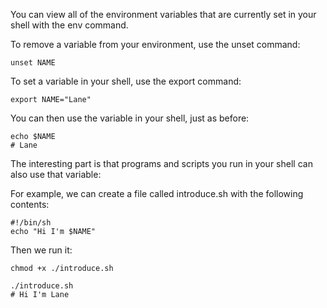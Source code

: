 You can view all of the environment variables that are currently set in your shell with the env command.

To remove a variable from your environment, use the unset command:
```
unset NAME
```
To set a variable in your shell, use the export command:
```
export NAME="Lane"
```
You can then use the variable in your shell, just as before:
```
echo $NAME
# Lane
```

The interesting part is that programs and scripts you run in your shell can also use that variable:

For example, we can create a file called introduce.sh with the following contents:
```
#!/bin/sh
echo "Hi I'm $NAME"
```
Then we run it:
```
chmod +x ./introduce.sh

./introduce.sh
# Hi I'm Lane
```
